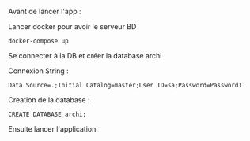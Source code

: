 Avant de lancer l'app : 


Lancer docker pour avoir le serveur BD

```docker-compose up```

Se connecter à la DB et créer la database archi

Connexion String : 

```Data Source=.;Initial Catalog=master;User ID=sa;Password=Password1```

Creation de la database :

```CREATE DATABASE archi;```

Ensuite lancer l'application.